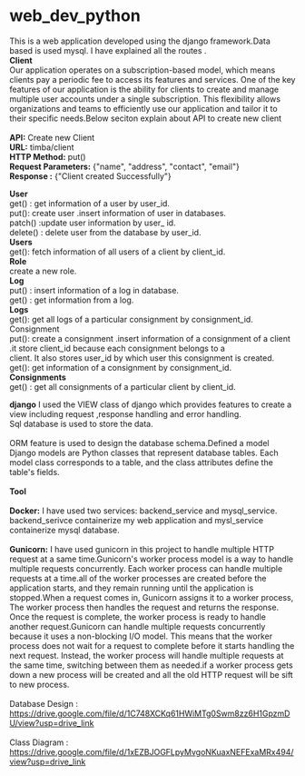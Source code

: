 # web_dev_python

This is a web application  developed using the django framework.Data based is used mysql. I have explained all the routes . <br>
**Client**<br>
    Our application operates on a subscription-based model, which means clients pay a periodic fee to access its features and services. One of the key features of our application is the ability for clients to create and manage multiple user accounts under a single subscription. This flexibility allows organizations and teams to efficiently use our application and tailor it to their specific needs.Below seciton explain about API to  create new client <br>
    <br>
    **API:** Create new Client
    <br>
    **URL:** timba/client
    <br>
    **HTTP Method:** put()
    <br>
    **Request Parameters:** {"name", "address", "contact", "email"}
    <br>
    **Response :** {"Client created Successfully"}
    <br>

**User**<br>
    get() : get information of a user by user_id.<br>
    put(): create user .insert information of user in databases.<br>
    patch() :update user information by user_ id.<br>
    delete() : delete user from the database by user_id.<br>
**Users**<br>
    get(): fetch information of all users of a client by client_id.<br>
**Role**<br>
    create a new role.<br>
**Log**<br>
    put() : insert information of a log in database.<br>
    get() : get information from a log.<br>
**Logs**<br>
    get(): get all logs of a particular consignment by consignment_id.<br>
    Consignment<br>
    put(): create a consignment .insert information of a consignment of a client .it store client_id because each consignment belongs to a <br>client. It also stores user_id by which user this consignment is created.<br>
    get(): get information of a consignment by consignment_id.<br>
**Consignments**<br>
    get() : get all consignments of a particular client by client_id.<br>

**django**
I used the VIEW class of django which provides features to create  a view including request ,response handling and error handling.
<br>Sql database is used to store the data.<br>
<br>ORM feature is used to design the database schema.Defined a model Django models are Python classes that represent database tables. Each model class corresponds to a table, and the class attributes define the table's fields.<br>
<br>
**Tool**
<br>
<br>
**Docker:** I have used two services: backend_service and mysql_service. backend_serivce containerize my web application and mysl_service containerize mysql database.<br>
<br>
**Gunicorn:**
 I have used gunicorn in this project to handle multiple HTTP request at a same time.Gunicorn's worker process model is a way to handle multiple requests concurrently. Each worker process can handle multiple requests at a time.all of the worker processes are created before the application starts, and they remain running until the application is stopped.When a request comes in, Gunicorn assigns it to a worker process, The worker process then handles the request and returns the response. Once the request is complete, the worker process is ready to handle another request.Gunicorn can handle multiple requests concurrently because it uses a non-blocking I/O model. This means that the worker process does not wait for a request to complete before it starts handling the next request. Instead, the worker process will handle multiple requests at the same time, switching between them as needed.if a worker process gets down a new process will be created and all the old HTTP request will be sift to new process.<br>
<br>Database Design : https://drive.google.com/file/d/1C748XCKq61HWiMTg0Swm8zz6H1GpzmDU/view?usp=drive_link<br>
<br>Class Diagram : https://drive.google.com/file/d/1xEZBJOGFLpyMvgoNKuaxNEFExaMRx494/view?usp=drive_link<br>

